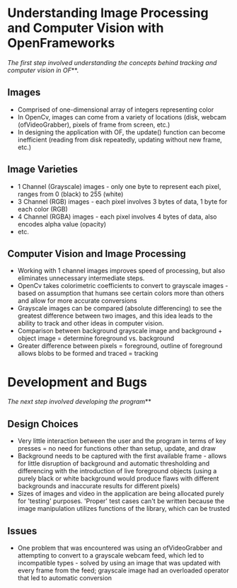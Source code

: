 # Understanding Image Processing and Computer Vision with OpenFrameworks

_The first step involved understanding the concepts behind tracking and computer vision in OF_**.
## Images
* Comprised of one-dimensional array of integers representing color
* In OpenCv, images can come from a variety of locations (disk, webcam (ofVideoGrabber), pixels of frame from screen, etc.)
* In designing the application with OF, the update() function can become inefficient (reading from disk repeatedly, updating without new frame, etc.)

## Image Varieties
* 1 Channel (Grayscale) images - only one byte to represent each pixel, ranges from 0 (black) to 255 (white)
* 3 Channel (RGB) images - each pixel involves 3 bytes of data, 1 byte for each color (RGB)
* 4 Channel (RGBA) images - each pixel involves 4 bytes of data, also encodes alpha value (opacity)
* etc.

## Computer Vision and Image Processing
* Working with 1 channel images improves speed of processing, but also eliminates unnecessary intermediate steps.
* OpenCv takes colorimetric coefficients to convert to grayscale images - based on assumption that humans see certain colors more than others and allow for more accurate conversions
* Grayscale images can be compared (absolute differencing) to see the greatest difference between two images, and this idea leads to the ability to track and other ideas in computer vision.
* Comparison between background grayscale image and background + object image = determine foreground vs. background
* Greater difference between pixels = foreground, outline of foreground allows blobs to be formed and traced = tracking

# Development and Bugs
_The next step involved developing the program_**
## Design Choices
* Very little interaction between the user and the program in terms of key presses = no need for functions other than setup, update, and draw
* Background needs to be captured with the first available frame - allows for little disruption of background and automatic thresholding and differencing with the introduction of live foreground objects (using a purely black or white background would produce flaws with different backgrounds and inaccurate results for different pixels)
* Sizes of images and video in the application are being allocated purely for 'testing' purposes. 'Proper' test cases can't be written because the image manipulation utilizes functions of the library, which can be trusted

## Issues
* One problem that was encountered was using an ofVideoGrabber and attempting to convert to a grayscale webcam feed, which led to incompatible types - solved by using an image that was updated with every frame from the feed; grayscale image had an overloaded operator that led to automatic conversion

